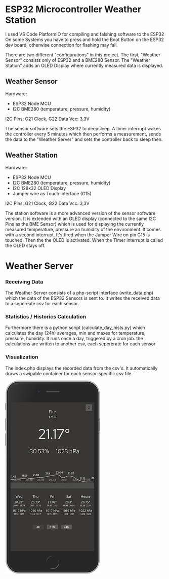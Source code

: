 # ESP32 Microcontroller Weather Station
I used VS Code PlatformIO for compiling and falshing software to the ESP32
On some Systems you have to press and hold the Boot Button on the ESP32 dev board, otherwise connection for flashing may fail.

There are two different "configurations" in this project. The first, "Weather Sensor" consists only of ESP32 and a BME280 Sensor. The "Weather Station" adds an OLED Display where currently measured data is displayed.

## Weather Sensor
Hardware:
- ESP32 Node MCU
- I2C BME280 (temperature, pressure, humidity)

I2C Pins: G21 Clock, G22 Data
Vcc: 3,3V

The sensor software sets the ESP32 to deepsleep. A timer interrupt wakes the controller every 5 minutes which then performs a measurement, sends the data to the "Weather Server" and sets the controller back to sleep then.



## Weather Station
Hardware:
- ESP32 Node MCU
- I2C BME280 (temperature, pressure, humidity)
- I2C 128x32 OLED Display
- Jumper wire as Touch Interface (G15)

I2C Pins: G21 Clock, G22 Data
Vcc: 3,3V

The station software is a more advanced version of the sensor software version. It is extended with an OLED display (connected to the same I2C Pins as the BME Sensor) which is used for displaying the currently measured temperature, pressure an humidity of the environment.
It comes with a second interrupt. It's fired when the Jumper Wire on pin G15 is touched. Then the the OLED is activated.
When the Timer interrupt is called the OLED stays off.

# Weather Server
### Receiving Data
The Weather Server consists of a php-script interface (write_data.php) which the data of the ESP32 Sensors is sent to. It writes the received data to a sepereate csv for each sensor.

### Statistics / Historics Calculation
Furthermore there is a python script (calculate_day_hists.py) which calculates the day (24h) averages, min and maxes for temperature, pressure, humidity. It runs once a day, triggered by a cron job. the calculations are written to another csv, each sepererate for each sensor

### Visualization
The index.php displays the recorded data from the csv's.
It automatically draws a swipable container for each sensor-specific csv file.

![Image of Website screenshot](website_screenshot.png)

